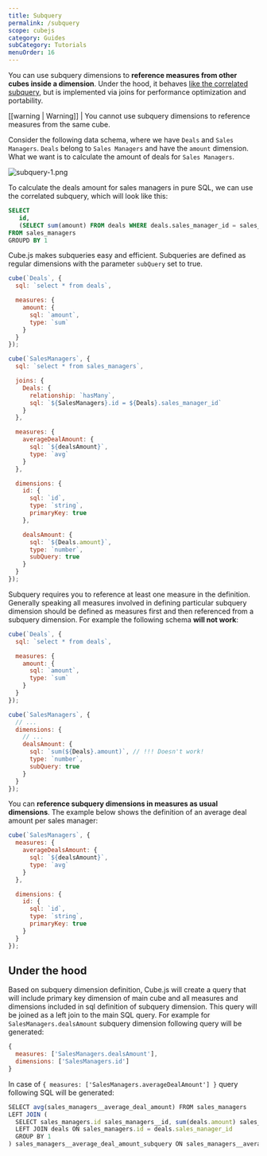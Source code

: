 ```yaml
---
title: Subquery
permalink: /subquery
scope: cubejs
category: Guides
subCategory: Tutorials
menuOrder: 16
---
```


[comment]: # (PROOFREAD: DONE)

You can use subquery dimensions to **reference measures from other cubes inside a dimension**. Under the hood, it behaves [like the correlated subquery](https://en.wikipedia.org/wiki/Correlated_subquery), but is implemented via joins for performance optimization and portability.

<!-- prettier-ignore-start -->
[[warning | Warning]]
| You cannot use subquery dimensions to reference measures from the same cube.
<!-- prettier-ignore-end -->

Consider the following data schema, where we have `Deals` and `Sales Managers`. `Deals` belong to `Sales Managers` and have the `amount` dimension. What we want is to calculate the amount of deals for `Sales Managers`.

![subquery-1.png](https://raw.githubusercontent.com/cube-js/cube.js/master/docs/content/Guides/subquery-1.png)


To calculate the deals amount for sales managers in pure SQL, we can use the correlated subquery, which will look like this:

```sql
SELECT
   id,
   (SELECT sum(amount) FROM deals WHERE deals.sales_manager_id = sales_managers.id) as deals_amount
FROM sales_managers
GROUPD BY 1
```

Cube.js makes subqueries easy and efficient. Subqueries are defined as regular dimensions with the parameter `subQuery` set to true.

```javascript
cube(`Deals`, {
  sql: `select * from deals`,

  measures: {
    amount: {
      sql: `amount`,
      type: `sum`
    }
  }
});

cube(`SalesManagers`, {
  sql: `select * from sales_managers`,

  joins: {
    Deals: {
      relationship: `hasMany`,
      sql: `${SalesManagers}.id = ${Deals}.sales_manager_id`
    }
  },

  measures: {
    averageDealAmount: {
      sql: `${dealsAmount}`,
      type: `avg`
    }
  },

  dimensions: {
    id: {
      sql: `id`,
      type: `string`,
      primaryKey: true
    },

    dealsAmount: {
      sql: `${Deals.amount}`,
      type: `number`,
      subQuery: true
    }
  }
});
```

Subquery requires you to reference at least one measure in the definition.
Generally speaking all measures involved in defining particular subquery dimension should be defined as measures first and then referenced from a subquery dimension.
For example the following schema **will not work**:

```javascript
cube(`Deals`, {
  sql: `select * from deals`,

  measures: {
    amount: {
      sql: `amount`,
      type: `sum`
    }
  }
});

cube(`SalesManagers`, {
  // ...
  dimensions: {
    // ...
    dealsAmount: {
      sql: `sum(${Deals}.amount)`, // !!! Doesn't work!
      type: `number`,
      subQuery: true
    }
  }
});
```

You can **reference subquery dimensions in measures as usual dimensions**. The example below shows the definition of an average deal amount per sales manager:

```javascript
cube(`SalesManagers`, {
  measures: {
    averageDealsAmount: {
      sql: `${dealsAmount}`,
      type: `avg`
    }
  },

  dimensions: {
    id: {
      sql: `id`,
      type: `string`,
      primaryKey: true
    }
  }
});
```

## Under the hood

Based on subquery dimension definition, Cube.js will create a query that will include primary key dimension of main cube and all measures and dimensions included in sql definition of subquery dimension.
This query will be joined as a left join to the main SQL query.
For example for `SalesManagers.dealsAmount` subquery dimension following query will be generated:

```javascript
{
  measures: ['SalesManagers.dealsAmount'],
  dimensions: ['SalesManagers.id']
}
```

In case of `{ measures: ['SalesManagers.averageDealAmount'] }` query following SQL will be generated:

```javascript
SELECT avg(sales_managers__average_deal_amount) FROM sales_managers
LEFT JOIN (
  SELECT sales_managers.id sales_managers__id, sum(deals.amount) sales_managers__average_deal_amount FROM sales_managers
  LEFT JOIN deals ON sales_managers.id = deals.sales_manager_id
  GROUP BY 1
) sales_managers__average_deal_amount_subquery ON sales_managers__average_deal_amount_subquery.sales_managers__id = sales_managers.id
```
